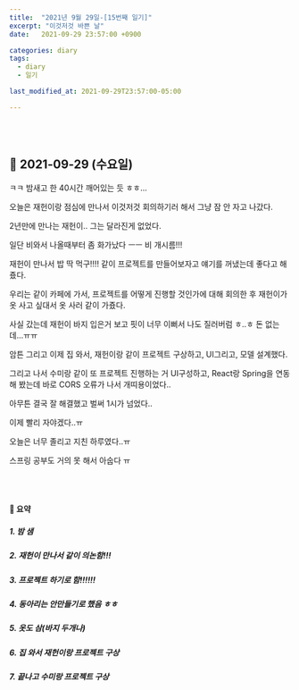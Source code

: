 ```yaml
---
title:  "2021년 9월 29일-[15번째 일기]"
excerpt: "이것저것 바쁜 날"
date:   2021-09-29 23:57:00 +0900

categories: diary
tags:
  - diary
  - 일기

last_modified_at: 2021-09-29T23:57:00-05:00

---
```


<br/>

<br/>

## 🧾 2021-09-29 (수요일)

ㅋㅋ 밤새고 한 40시간 깨어있는 듯 ㅎㅎ...

오늘은 재헌이랑 점심에 만나서 이것저것 회의하기러 해서 그냥 잠 안 자고 나갔다.

2년만에 만나는 재헌이.. 그는 달라진게 없었다.

일단 비와서 나올때부터 좀 화가났다 ㅡㅡ 비 개시름!!!

재헌이 만나서 밥 딱 먹구!!!! 같이 프로젝트를 만들어보자고 얘기를 꺼냈는데 좋다고 해죴다.

우리는 같이 카페에 가서, 프로젝트를 어떻게 진행할 것인가에 대해 회의한 후 재헌이가 옷 사고 싶대서 옷 사러 같이 가죴다.

사실 갔는데 재헌이 바지 입은거 보고 핏이 너무 이뻐서 나도 질러버럼 ㅎ..ㅎ 돈 없는데...ㅠㅠ

암튼 그리고 이제 집 와서, 재헌이랑 같이 프로젝트 구상하고, UI그리고, 모델 설계했다.

그리고 나서 수미랑 같이 또 프로젝트 진행하는 거 UI구성하고, React랑 Spring을 연동해 봤는데 바로 CORS 오류가 나서 개띠용이었다..

아무튼 결국 잘 해결했고 벌써 1시가 넘었다..

이제 빨리 자야겠다..ㅠ

오늘은 너무 졸리고 지친 하루였다..ㅠ

스프링 공부도 거의 못 해서 아숩다 ㅠ

<br/>

<br/>

#### 🧾 요약

##### 1. 밤 샘

##### 2. 재헌이 만나서 같이 의논함!!!

##### 3. 프로젝트 하기로 함!!!!!!

##### 4. 동아리는 안만들기로 했음 ㅎㅎ

##### 5. 옷도 삼(바지 두개나)

##### 6. 집 와서 재헌이랑 프로젝트 구상

##### 7. 끝나고 수미랑 프로젝트 구상





